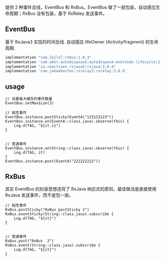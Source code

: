 提供 2 种事件总线，EventBus 和 RxBus。EventBus 做了一层包装，自动感应生命周期；RxBus 没有包装，基于 RxReley 发送事件。

## EventBus
基于 RxJava3 实现的时间总线. 自动感应 lifeOwner (Activity/fragment) 的生命周期.
```gradle
implementation "com.lwjlol:rxbus:1.0.3"
implementation 'com.uber.autodispose2:autodispose-androidx-lifecycle:2.0.0'
implementation "io.reactivex.rxjava3:rxjava:3.0.4"
implementation 'com.jakewharton.rxrelay3:rxrelay:3.0.0'
```

## usage
```
// 设置最大缓存的事件数量
EventBus.setMaxSize(3)

// 粘性事件
EventBus.instance.postSticky(EventA("123123123"))
EventBus.instance.on(EventA::class.java).observe(this) {
    Log.d(TAG, "${it.s}")
}


// 普通事件
EventBus.instance.on(String::class.java).observe(this) {
    Log.d(TAG, it)
}
EventBus.instance.post(EventA("222222222"))
```


## RxBus
其实 EventBus 的封装思想违背了 RxJava 响应式的原则，最佳做法是直接使用 RxJava 发送事件，而不是包一层。

```
// 粘性事件
RxBus.postSticky("RxBus postSticky 2")
RxBus.eventSticky(String::class.java).subscribe {
    Log.d(TAG, "${it}")
}


// 普通事件
RxBus.post("RxBus  2")
RxBus.event(String::class.java).subscribe {
    Log.d(TAG, "${it}")
}
```
